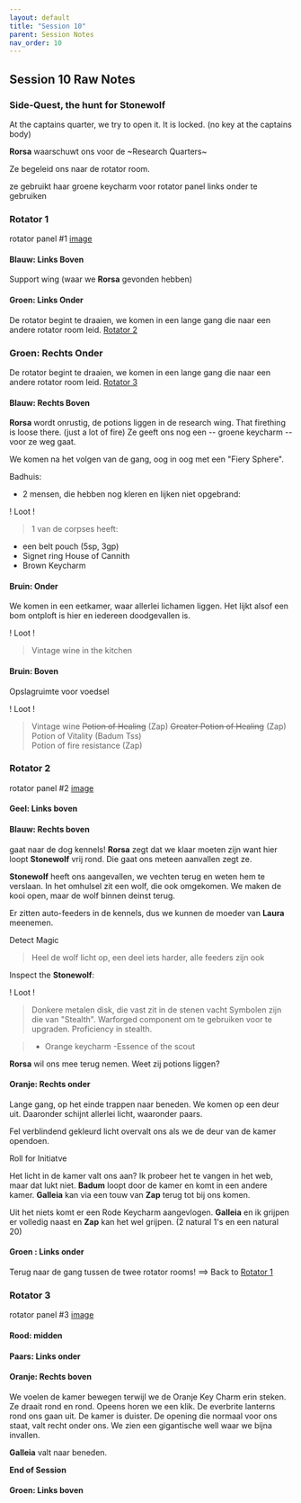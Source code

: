 ```yaml
---
layout: default
title: "Session 10"
parent: Session Notes
nav_order: 10
---
```


## Session 10 Raw Notes

### Side-Quest, the hunt for Stonewolf

At the captains quarter, we try to open it.
It is locked. (no key at the captains body)

**Rorsa** waarschuwt ons voor de ~Research Quarters~

Ze begeleid ons naar de rotator room.

ze gebruikt haar groene keycharm voor rotator panel links onder te gebruiken



### Rotator 1
rotator panel #1 [image](https://s3.amazonaws.com/files.d20.io/images/172153980/O-R5ziCJTgQN3zofC9U_wA/max.png?1603295592)

#### Blauw: Links Boven
Support wing (waar we **Rorsa** gevonden hebben)

#### Groen: Links Onder
De rotator begint te draaien, we komen in een lange gang die naar een andere rotator room leid.
[Rotator 2](#Rotator2)

### Groen: Rechts Onder
De rotator begint te draaien, we komen in een lange gang die naar een andere rotator room leid.
[Rotator 3](#Rotator3)

#### Blauw: Rechts Boven
**Rorsa** wordt onrustig, de potions liggen in de research wing.
That firething is loose there. (just a lot of fire)
Ze geeft ons nog een -- groene keycharm -- voor ze weg gaat.

We komen na het volgen van de gang, oog in oog met een "Fiery Sphere".

Badhuis:
- 2 mensen, die hebben nog kleren en lijken niet opgebrand:

<div class="text-green-000">
  ! Loot !
</div>

> 1 van de corpses heeft:
- een belt pouch (5sp, 3gp)
- Signet ring House of Cannith
- Brown Keycharm      

#### Bruin: Onder

We komen in een eetkamer, waar allerlei lichamen liggen.
Het lijkt alsof een bom ontploft is hier en iedereen doodgevallen is.

<div class="text-green-000">
 ! Loot !
</div>

> Vintage wine in the kitchen


#### Bruin: Boven
Opslagruimte voor voedsel

<div class="text-green-000">
 ! Loot !
</div>

> Vintage wine
> ~~Potion of Healing~~ (Zap)
> ~~Greater Potion of Healing~~ (Zap)
> Potion of Vitality (Badum Tss)    
> Potion of fire resistance (Zap)


### Rotator 2
rotator panel #2 [image](https://s3.amazonaws.com/files.d20.io/images/172154300/FBTXVRpgP_XChiTb_rhMUQ/max.png?1603295644)

#### Geel: Links boven


#### Blauw: Rechts boven
gaat naar de dog kennels!
**Rorsa** zegt dat we klaar moeten zijn want hier loopt **Stonewolf** vrij rond.
Die gaat ons meteen aanvallen zegt ze.

**Stonewolf** heeft ons aangevallen, we vechten terug en weten hem te verslaan.
In het omhulsel zit een wolf, die ook omgekomen.
We maken de kooi open, maar de wolf binnen deinst terug.

Er zitten auto-feeders in de kennels, dus we kunnen de moeder van **Laura** meenemen.

<div class="text-blue-000">
  Detect Magic
</div>

>  Heel de wolf licht op, een deel iets harder, alle feeders zijn ook

Inspect the **Stonewolf**:

<div class="text-green-000">
! Loot !
</div>

> Donkere metalen disk, die vast zit in de stenen vacht
Symbolen zijn die van "Stealth".
Warforged component om te gebruiken voor te upgraden.
Proficiency in stealth.

> - Orange keycharm
-Essence of the scout

 **Rorsa** wil ons mee terug nemen.
 Weet zij potions liggen?

#### Oranje: Rechts onder
Lange gang, op het einde trappen naar beneden.
We komen op een deur uit.
Daaronder schijnt allerlei licht, waaronder paars.

Fel verblindend gekleurd licht overvalt ons als we de deur van de kamer opendoen.

<div class="text-red-000">
 Roll for Initiatve
</div>

Het licht in de kamer valt ons aan?
Ik probeer het te vangen in het web, maar dat lukt niet.
**Badum** loopt door de kamer en komt in een andere kamer.
**Galleia** kan via een touw van **Zap** terug tot bij ons komen.

Uit het niets komt er een Rode Keycharm aangevlogen.
**Galleia** en ik grijpen er volledig naast en **Zap** kan het wel grijpen.
(2 natural 1's en een natural 20)

#### Groen : Links onder
Terug naar de gang tussen de twee rotator rooms!
==> Back to [Rotator 1](#Rotator1)

### Rotator 3
rotator panel #3 [image](https://s3.amazonaws.com/files.d20.io/images/172154366/L_igkChTfYS_KrM95kt4VQ/med.png?1603295669)

#### Rood: midden


#### Paars: Links onder


#### Oranje: Rechts boven
We voelen de kamer bewegen terwijl we de Oranje Key Charm erin steken.
Ze draait rond en rond.
Opeens horen we een klik.
De everbrite lanterns rond ons gaan uit.
De kamer is duister.
De opening die normaal voor ons staat, valt recht onder ons.
We zien een gigantische well waar we bijna invallen.

**Galleia** valt naar beneden.

**End of Session**

#### Groen: Links boven
